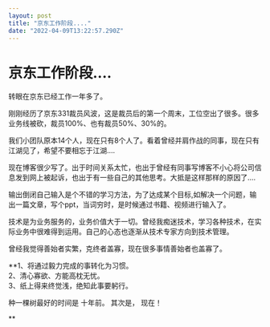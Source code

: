 ```yaml
---
layout: post
title: "京东工作阶段...."
date: "2022-04-09T13:22:57.290Z"
---
```

京东工作阶段....
==========

转眼在京东已经工作一年多了。

刚刚经历了京东331裁员风波，这是裁员后的第一个周末，工位空出了很多。很多业务线被砍，裁员100%、也有裁员50%、30%的。

我们小团队原本14个人，现在只有8个人了。看着曾经并肩作战的同事，现在只有江湖见了，希望不要相忘于江湖....

现在博客很少写了。出于时间关系太忙，也出于曾经有同事写博客不小心将公司信息发到网上被起诉，也出于有一些自己的其他思考。大抵是这样那样的原因了....

输出倒闭自己输入是个不错的学习方法，为了达成某个目标,如解决一个问题，输出一篇文章，写个ppt，当词穷时，是时候通过书籍、视频进行输入了。

技术是为业务服务的，业务价值大于一切。曾经我痴迷技术，学习各种技术，在实际业务中很难得到运用。自己的心态也逐渐从技术专家方向到技术管理。

曾经我觉得善始者实繁，克终者盖寡，现在很多事情善始者也盖寡了。

**1、将通过毅力完成的事转化为习惯。  
2、清心寡欲、方能高枕无忧。  
3、纸上得来终觉浅，绝知此事要躬行。  

种一棵树最好的时间是 十年前。 其次是， 现在！

**